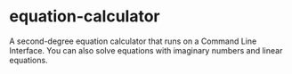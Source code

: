 # equation-calculator
A second-degree equation calculator that runs on a Command Line Interface.
You can also solve equations with imaginary numbers and linear equations.
